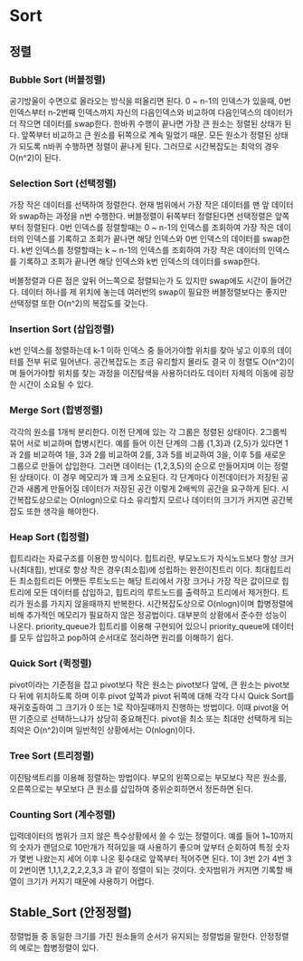 # Sort
## 정렬

### Bubble Sort (버블정렬)
공기방울이 수면으로 올라오는 방식을 떠올리면 된다.
0 ~ n-1의 인덱스가 있을때,
0번 인덱스부터 n-2번째 인덱스까지 자신의 다음인덱스와 비교하여 다음인덱스의 데이터가 더 작으면 데이터를 swap한다.
한바퀴 수행이 끝나면 가장 큰 원소는 정렬된 상태가 된다. 앞쪽부터 비교하고 큰 원소를 뒤쪽으로 계속 밀었기 때문.
모든 원소가 정렬된 상태가 되도록 n바퀴 수행하면 정렬이 끝나게 된다.
그러므로 시간복잡도는 최악의 경우 O(n^2)이 된다.

### Selection Sort (선택정렬)
가장 작은 데이터를 선택하여 정렬한다.
현재 범위에서 가장 작은 데이터를 맨 앞 데이터와 swap하는 과정을 n번 수행한다.
버블정렬이 뒤쪽부터 정렬된다면 선택정렬은 앞쪽부터 정렬된다.
0번 인덱스를 정렬할때는 0 ~ n-1의 인덱스를 조회하여 가장 작은 데이터의 인덱스를 기록하고 조회가 끝나면 해당 인덱스와 0번 인덱스의 데이터를 swap한다.
k번 인덱스를 정렬할때는 k ~ n-1의 인덱스를 조회하여 가장 작은 데이터의 인덱스를 기록하고 조회가 끝나면 해당 인덱스와 k번 인덱스의 데이터를 swap한다.

버블정렬과 다른 점은 앞뒤 어느쪽으로 정렬되는가 도 있지만
swap에도 시간이 들어간다. 데이터 하나를 제 위치에 놓는데 여러번의 swap이 필요한 버블정렬보다는 좋지만 선택정렬 또한 O(n^2)의 복잡도를 갖는다.

### Insertion Sort (삽입정렬)
k번 인덱스를 정렬하는데 k-1 이하 인덱스 중 들어가야할 위치를 찾아 넣고 이후의 데이터를 전부 뒤로 밀어낸다.
공간복잡도는 조금 유리할지 몰라도 결국 이 정렬도 O(n^2)이며 들어가야할 위치를 찾는 과정을 이진탐색을 사용하더라도 데이터 자체의 이동에 굉장한 시간이 소요될 수 있다.

### Merge Sort (합병정렬)
각각의 원소를 1개씩 분리한다.
이전 단계에 있는 각 그룹은 정렬된 상태이다. 2그룹씩 묶어 서로 비교하며 합병시킨다.
예를 들어 이전 단계의 그룹 {1,3}과 {2,5}가 있다면 1과 2를 비교하여 1을, 3과 2를 비교하여 2를, 3과 5를 비교하여 3을, 이후 5를 새로운 그룹으로 만들어 삽입한다. 그러면 데이터는 {1,2,3,5}의 순으로 만들어지며 이는 정렬된 상태이다.
이 경우 메모리가 꽤 크게 소요된다. 각 단계마다 이전데이터가 저장된 공간과 새롭게 만들어질 데이터가 저장된 공간 이렇게 2배씩의 공간을 요구하게 된다.
시간복잡도상으로는 O(nlogn)으로 다소 유리할지 모르나 데이터의 크기가 커지면 공간복잡도 또한 생각을 해야한다.

### Heap Sort (힙정렬)
힙트리라는 자료구조를 이용한 방식이다.
힙트리란, 부모노드가 자식노드보다 항상 크거나(최대힙), 반대로 항상 작은 경우(최소힙)에 성립하는 완전이진트리 이다.
최대힙트리든 최소힙트리든 어쨋든 루트노드는 해당 트리에서 가장 크거나 가장 작은 값이므로
힙트리에 모든 데이터를 삽입하고, 힙트리의 루트노드를 출력하고 트리에서 제거한다.
트리가 원소를 가지지 않을때까지 반복한다.
시간복잡도상으로 O(nlogn)이며 합병정렬에 비해 추가적인 메모리가 필요하지 않은 정공법이다. 대부분의 상황에서 준수한 성능이 나온다.
priority_queue가 힙트리를 이용해 구현되어 있으니 priority_queue에 데이터를 모두 삽입하고 pop하여 순서대로 정리하면 원리를 이해하기 쉽다.

### Quick Sort (퀵정렬)
pivot이라는 기준점을 잡고 pivot보다 작은 원소는 pivot보다 앞에, 큰 원소는 pivot보다 뒤에 위치하도록 하며
이후 pivot 앞쪽과 pivot 뒤쪽에 대해 각각 다시 Quick Sort를 재귀호출하여 그 크기가 0 또는 1로 작아질때까지 진행하는 방법이다.
이때 pivot을 어떤 기준으로 선택하느냐가 상당히 중요해진다.
pivot을 최소 또는 최대만 선택하게 되는 최악은 O(n^2)이며 일반적인 상황에서는 O(nlogn)이다.

### Tree Sort (트리정렬)
이진탐색트리를 이용해 정렬하는 방법이다.
부모의 왼쪽으로는 부모보다 작은 원소를, 오른쪽으로는 부모보다 큰 원소를 삽입하여
중위순회하면서 정돈하면 된다.

### Counting Sort (계수정렬)
입력데이터의 범위가 크지 않은 특수상황에서 쓸 수 있는 정렬이다.
예를 들어 1~10까지의 숫자가 랜덤으로 10만개가 적혀있을 때 사용하기 좋으며
앞부터 순회하여 특정 숫자가 몇번 나왔는지 세어
이후 나온 횟수대로 앞쪽부터 적어주면 된다.
1이 3번 2가 4번 3이 2번이면
1,1,1,2,2,2,2,3,3 과 같이 정렬이 되는 것이다.
숫자범위가 커지면 기록할 배열이 크기가 커지기 때문에 사용하기 어렵다.

## Stable_Sort (안정정렬)
정렬법들 중 동일한 크기를 가진 원소들의 순서가 유지되는 정렬법을 말한다.
안정정렬의 예로는 합병정렬이 있다.
